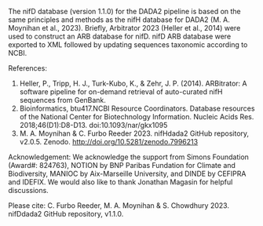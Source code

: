 The nifD database (version 1.1.0) for the DADA2 pipeline is based on the same principles and methods as the nifH database for DADA2 (M. A. Moynihan et al., 2023). Briefly, Arbitrator 2023 (Heller et al., 2014) were used to construct an ARB database for nifD. nifD ARB database were exported to XML followed by updating sequences taxonomic according to NCBI.

References:
1) Heller, P., Tripp, H. J., Turk-Kubo, K., & Zehr, J. P. (2014). ARBitrator: A software pipeline for on-demand retrieval of auto-curated nifH sequences from GenBank. 
2) Bioinformatics, btu417.NCBI Resource Coordinators. Database resources of the National Center for Biotechnology Information. Nucleic Acids Res. 2018;46(D1):D8-D13. doi:10.1093/nar/gkx1095
3) M. A. Moynihan & C. Furbo Reeder 2023. nifHdada2 GitHub repository, v2.0.5. Zenodo. http://doi.org/10.5281/zenodo.7996213

Acknowledgement:
We acknowledge the support from Simons Foundation (Award#: 824763), NOTION by BNP Paribas Fundation for Climate and Biodiversity, MANIOC by Aix-Marseille University, and DINDE by CEFIPRA and IDEFIX. We would also like to thank Jonathan Magasin for helpful discussions.

Please cite:
C. Furbo Reeder, M. A. Moynihan & S. Chowdhury  2023. nifDdada2 GitHub repository, v1.1.0.




